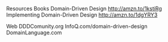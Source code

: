 Resources
Books
Domain-Driven Design http://amzn.to/1kstiRg
Implementing Domain-Driven Design http://amzn.to/1dgYRY3

Web
DDDComunity.org
InfoQ.com/domain-driven-design
DomainLanguage.com
